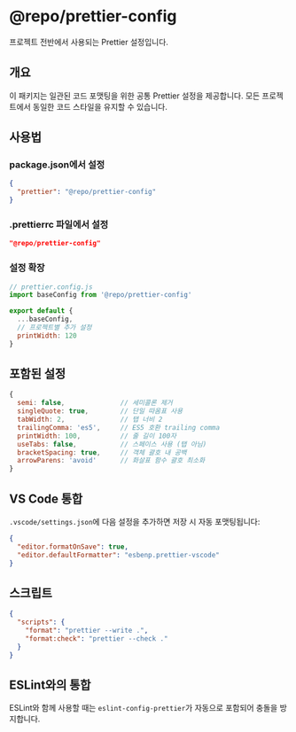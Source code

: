 # @repo/prettier-config

프로젝트 전반에서 사용되는 Prettier 설정입니다.

## 개요

이 패키지는 일관된 코드 포맷팅을 위한 공통 Prettier 설정을 제공합니다. 모든 프로젝트에서 동일한 코드 스타일을 유지할 수 있습니다.

## 사용법

### package.json에서 설정

```json
{
  "prettier": "@repo/prettier-config"
}
```

### .prettierrc 파일에서 설정

```json
"@repo/prettier-config"
```

### 설정 확장

```javascript
// prettier.config.js
import baseConfig from '@repo/prettier-config'

export default {
  ...baseConfig,
  // 프로젝트별 추가 설정
  printWidth: 120
}
```

## 포함된 설정

```javascript
{
  semi: false,              // 세미콜론 제거
  singleQuote: true,        // 단일 따옴표 사용
  tabWidth: 2,              // 탭 너비 2
  trailingComma: 'es5',     // ES5 호환 trailing comma
  printWidth: 100,          // 줄 길이 100자
  useTabs: false,           // 스페이스 사용 (탭 아님)
  bracketSpacing: true,     // 객체 괄호 내 공백
  arrowParens: 'avoid'      // 화살표 함수 괄호 최소화
}
```

## VS Code 통합

`.vscode/settings.json`에 다음 설정을 추가하면 저장 시 자동 포맷팅됩니다:

```json
{
  "editor.formatOnSave": true,
  "editor.defaultFormatter": "esbenp.prettier-vscode"
}
```

## 스크립트

```json
{
  "scripts": {
    "format": "prettier --write .",
    "format:check": "prettier --check ."
  }
}
```

## ESLint와의 통합

ESLint와 함께 사용할 때는 `eslint-config-prettier`가 자동으로 포함되어 충돌을 방지합니다.
